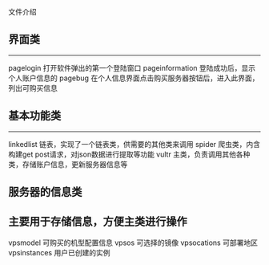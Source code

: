文件介绍
## 界面类
---
pagelogin 打开软件弹出的第一个登陆窗口
pageinformation 登陆成功后，显示个人账户信息的
pagebug 在个人信息界面点击购买服务器按钮后，进入此界面，列出可购买信息

## 基本功能类
---
linkedlist 链表，实现了一个链表类，供需要的其他类来调用
spider 爬虫类，内含构建get post请求，对json数据进行提取等功能
vultr 主类，负责调用其他各种类，存储账户信息，更新服务器信息等

## 服务器的信息类
主要用于存储信息，方便主类进行操作
---
vpsmodel 可购买的机型配置信息
vpsos 可选择的镜像
vpsocations 可部署地区
vpsinstances  用户已创建的实例

